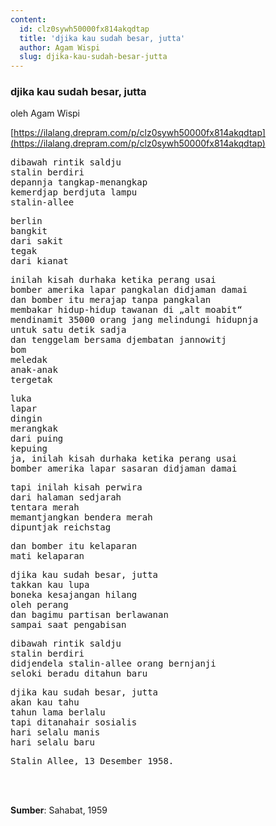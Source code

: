 ```yaml
---
content:
  id: clz0sywh50000fx814akqdtap
  title: 'djika kau sudah besar, jutta'
  author: Agam Wispi
  slug: djika-kau-sudah-besar-jutta
---
```

### djika kau sudah besar, jutta

oleh Agam Wispi

[https://ilalang.drepram.com/p/clz0sywh50000fx814akqdtap](https://ilalang.drepram.com/p/clz0sywh50000fx814akqdtap)

<pre>
dibawah rintik saldju
stalin berdiri
depannja tangkap-menangkap
kemerdjap berdjuta lampu
stalin-allee
</pre>
<pre>
berlin
bangkit
dari sakit
tegak
dari kianat
</pre>
<pre>
inilah kisah durhaka ketika perang usai
bomber amerika lapar pangkalan didjaman damai
dan bomber itu merajap tanpa pangkalan
membakar hidup-hidup tawanan di „alt moabit“
mendinamit 35000 orang jang melindungi hidupnja
untuk satu detik sadja
dan tenggelam bersama djembatan jannowitj
bom
meledak
anak-anak
tergetak
</pre>
<pre>
luka
lapar
dingin
merangkak
dari puing
kepuing
ja, inilah kisah durhaka ketika perang usai
bomber amerika lapar sasaran didjaman damai
</pre>
<pre>
tapi inilah kisah perwira
dari halaman sedjarah
tentara merah
memantjangkan bendera merah
dipuntjak reichstag
</pre>
<pre>
dan bomber itu kelaparan
mati kelaparan
</pre>
<pre>
djika kau sudah besar, jutta
takkan kau lupa
boneka kesajangan hilang
oleh perang
dan bagimu partisan berlawanan
sampai saat pengabisan
</pre>
<pre>
dibawah rintik saldju
stalin berdiri
didjendela stalin-allee orang bernjanji
seloki beradu ditahun baru
</pre>
<pre>
djika kau sudah besar, jutta
akan kau tahu
tahun lama berlalu
tapi ditanahair sosialis
hari selalu manis
hari selalu baru
</pre>
<pre>
Stalin Allee, 13 Desember 1958.
</pre>
<br/><br/>

**Sumber**: Sahabat, 1959
